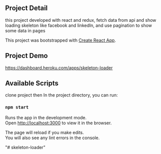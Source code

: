 ## Project Detail
this project developed with react and redux,
fetch data from api and show loading skeleton like facebook and linkedIn,
and use pagination to show some data in pages

This project was bootstrapped with [Create React App](https://github.com/facebook/create-react-app).
## Project Demo
https://dashboard.heroku.com/apps/skeleton-loader

## Available Scripts
clone project then
In the project directory, you can run:

### `npm start`

Runs the app in the development mode.<br>
Open [http://localhost:3000](http://localhost:3000) to view it in the browser.

The page will reload if you make edits.<br>
You will also see any lint errors in the console.

"# skeleton-loader" 
